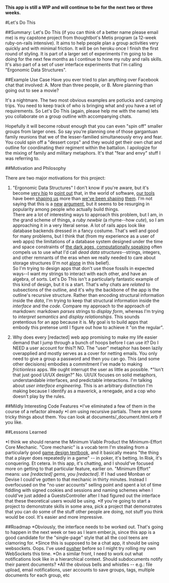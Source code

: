 __This app is still a WIP and will continue to be for the next two or three
weeks.__

#Let's Do This

##Summary:
  Let's Do This (if you can think of a better name please email me) is my
capstone project from thoughtbot's Metis program (a 12-week ruby-on-rails
intensive). It aims to help people plan a group activities very quickly and with
minimal friction. It will be on heroku once I finish the first round of styling.
It is part of a larger set of experiments I'm going to be doing for the next few
months as I continue to hone my ruby and rails skills. It's also part of a set
of user interface experiments that I'm calling "Ergonomic Data Structures".

##Example Use Case
Have you ever tried to plan anything over Facebook chat that involved:
  A. More than three people, or
  B. More planning than going out to see a movie?

It's a nightmare. The two most obvious examples are potlucks and camping trips.
You need to keep track of who is bringing what and you have a set of
requirements. So Let's Do This (again, please help me with the name) lets you
collaborate on a group outline with accompanying chats.

Hopefully it will become robust enough that you can even "spin off" smaller
groups from larger ones. So say you're planning one of those gargantuan family
reunions that we of the lesser-familied simultaneously envy and fear. You could
spin off a "dessert corps" and they would get their own chat and outline for
coordinating their regiment within the battalion. I apologize for the mixing of
family and military metaphors. It's that "fear and envy" stuff I was referring
to.

##Motivation and Philosophy

There are two major motivations for this project:

1. "Ergonomic Data Structures"
  I don't know if you're aware, but it's become [very
hip](http://vimeo.com/64895205) to [point out](http://vimeo.com/36579366) that,
in the world of software,
[our tools](https://www.youtube.com/watch?v=52SVAMM3V78) have been [shaping
us](http://vimeo.com/71278954) more than [we've been
shaping](http://vimeo.com/67076984)
[them](http://www.softdistrict.com/wp-content/uploads/2009/11/medical-software2.jpg).
I'm not saying that this is a [new](http://en.wikipedia.org/wiki/Alan_Kay)
[argument](http://en.wikipedia.org/wiki/Douglas_Engelbart), but it seems to be
resurging in popularity among people who actually build things.  
  There are a lot of interesting ways to approach this problem, but I am, in the
grand scheme of things, a *ruby newbie* (a rhyme--how *cute*), so I am
approaching it in a very literal sense. A lot of rails apps look like database
backends dressed in a fancy costume. That's well and good for many problems, but
I think that (from my experience as a user of web apps) the limitations of a
database system designed under the time and space constraints of [the dark ages,
computationally speaking](http://en.wikipedia.org/wiki/SQL#History) often
compels us to use what I'd call *dead data structures*--strings, integers, and
other remnants of the eras when we really needed to care about storage
structures (I'm not [alone](https://www.youtube.com/watch?v=Cym4TZwTCNU
) in this belief).  
  So I'm trying to design apps that don't use those fossils in
expected ways--I want my strings to interact with each other, and have an
algebra, of sorts. Let's Do This isn't a particularly fantastic example of this
kind of design, but it is a start. That's why chats are *related* to subsections
of the outline, and it's why the backbone of the app is the outline's recursive
structure. Rather than encoding structural information inside the *data*, I'm
trying to keep that structural information inside the *interface* and the
*code*. Compare my approach to the approach of markdown: markdown *parses*
strings to *display form*, whereas I'm trying to *interpret semantics* and
*display relationships*. This sounds pretentious for an app because it is. My
goal is to build apps that embody this pretense until I figure out how to
achieve it "on the regular".

2. Why does every [redacted] web app promising to make my life easier demand
that I jump through a bunch of hoops before I can use it? Do I NEED a user
account for this?! NO. The "user" metaphor has been lazily overapplied and
mostly serves as a cover for netting emails. You only need to give a group a
password and then you can go.
  This (and some other decisions) embodies a commitment I've made to making
*frictionless* apps. We ought interrupt the user as little as possible.
  *"Isn't that just good UI/UX design?"
  No. UI/UX focuses on solid metaphors, understandable interfaces, and
predictable interactions. I'm talking about *user interface engineering*. This
is an arbitrary distinction I'm making because I identify as a maverick, a
renegade, and a cop who doesn't play by the rules.

##Mildly Interesting Code Features
  *I've eliminated a few of them in the course of a refactor already
  *I *am* using recursive partials. There are some tricky things about them. You
can look at documents/_document.html.erb if you like.

##Lessons Learned

  *I think we should rename the Minimum Viable Product the Minimum-Effort Core
Mechanic. "Core mechanic" is a vocab term I'm stealing from a particularly good
[game design textbook](http://en.wikipedia.org/wiki/Rules_of_Play), and it
basically means "the thing that a player does repeatedly in a game" -- in poker,
it's betting. In Risk, it's conquering. Et cetera. In this app, it's chatting,
and I should've focused more on getting to that particular feature, earlier on.
"Minimum Effort" means: *use [redacted] gems, you [redacted]*. If I had used
Monban or Devise I could've gotten to that mechanic in thirty minutes. Instead I
overfocused on the "no user accounts" selling point and spent a lot of time
fiddling with signed cookies and sessions and naming schemes when I could've
just added a GuestsController after I had figured out the interface that these
theoretical users would be using.
  *If you're going to start a project to demonstrate skills in some area, pick a
project that demonstrates that you can do some of the stuff other people are
doing, not stuff you think would be cool. It's easier and more impressive.

##Roadmap
  *Obviously, the interface needs to be worked out. That's going to happen in
the next week or two as I learn ember.js, since this app is a good candidate for
the "single-page" style that all the cool teens are clamoring for.
  *Since this is supposed to be a chat app, it should be using websockets.
Oops. I've used [pusher](https://pusher.com/) before so I might try rolling my
own WebSockets this time.
  *On a similar front, I need to work out what notifications look like in a
hierarchical context. Should subdocuments notify their parent documents?
  *All the obvious bells and whistles -- e.g.: file upload, email notifications,
user accounts to save groups, tags, multiple documents for each group, etc
